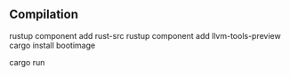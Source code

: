 
Compilation
--
rustup component add rust-src
rustup component add llvm-tools-preview
cargo install bootimage

cargo run
